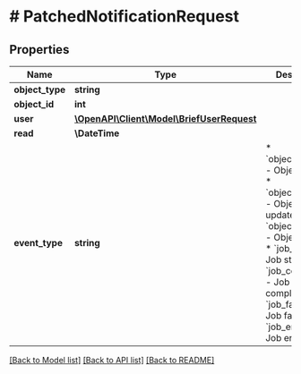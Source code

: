 # # PatchedNotificationRequest

## Properties

Name | Type | Description | Notes
------------ | ------------- | ------------- | -------------
**object_type** | **string** |  | [optional]
**object_id** | **int** |  | [optional]
**user** | [**\OpenAPI\Client\Model\BriefUserRequest**](BriefUserRequest.md) |  | [optional]
**read** | **\DateTime** |  | [optional]
**event_type** | **string** | * &#x60;object_created&#x60; - Object created * &#x60;object_updated&#x60; - Object updated * &#x60;object_deleted&#x60; - Object deleted * &#x60;job_started&#x60; - Job started * &#x60;job_completed&#x60; - Job completed * &#x60;job_failed&#x60; - Job failed * &#x60;job_errored&#x60; - Job errored | [optional]

[[Back to Model list]](../../README.md#models) [[Back to API list]](../../README.md#endpoints) [[Back to README]](../../README.md)
